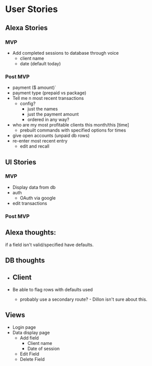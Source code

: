 # User Stories

## Alexa Stories

### MVP

- Add completed sessions to database through voice
  - client name
  - date (default today)

### Post MVP

- payment ($ amount)`
- payment type (prepaid vs package)
- Tell me n most recent transactions
  - config?
    - just the names
    - just the payment amount
    - ordered in any way?
- who are my most profitable clients this month/this \[time\]
  - prebuilt commands with specified options for times
- give open accounts (unpaid db rows)
- re-enter most recent entry
  - edit and recall

## UI Stories

### MVP
- Display data from db
- auth
  - OAuth via google
- edit transactions

### Post MVP



## Alexa thoughts:
if a field isn't valid/specified have defaults. 

## DB thoughts

- Client
  - 

- Be able to flag rows with defaults used
  - probably use a secondary route? - Dillon isn't sure about this.

## Views

- Login page
- Data display page
  - Add field
    - Client name
    - Date of session
  - Edit Field
  - Delete Field
